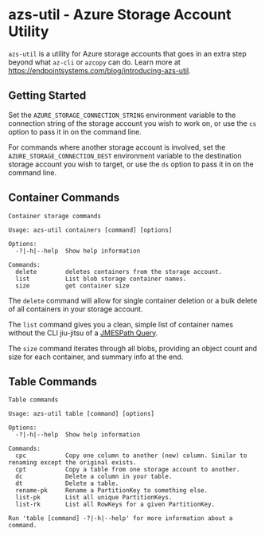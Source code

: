 # azs-util - Azure Storage Account Utility

`azs-util` is a utility for Azure storage accounts that goes in an extra step beyond what `az-cli` or `azcopy` can do. Learn more at https://endpointsystems.com/blog/introducing-azs-util. 

## Getting Started
Set the `AZURE_STORAGE_CONNECTION_STRING` environment variable to the connection string of the storage account you wish to work on, or use the `cs` option to pass it in on the command line.

For commands where another storage account is involved, set the `AZURE_STORAGE_CONNECTION_DEST` environment variable to the destination storage account you wish to target, or use the `ds` option to pass it in on the command line.

## Container Commands

```
Container storage commands

Usage: azs-util containers [command] [options]

Options:
  -?|-h|--help  Show help information

Commands:
  delete        deletes containers from the storage account.
  list          List blob storage container names.
  size          get container size
```

The `delete` command will allow for single container deletion or a bulk delete of all containers in your storage account. 

The `list` command gives you a clean, simple list of container names without the CLI jiu-jitsu of a [JMESPath Query](http://jmespath.org/). 

The `size` command iterates through all blobs, providing an object count and size for each container, and summary info at the end. 

## Table Commands
```
Table commands

Usage: azs-util table [command] [options]

Options:
  -?|-h|--help  Show help information

Commands:
  cpc           Copy one column to another (new) column. Similar to renaming except the original exists.
  cpt           Copy a table from one storage account to another.
  dc            Delete a column in your table.
  dt            Delete a table.
  rename-pk     Rename a PartitionKey to something else.
  list-pk       List all unique PartitionKeys.
  list-rk       List all RowKeys for a given PartitionKey.

Run 'table [command] -?|-h|--help' for more information about a command.

```
